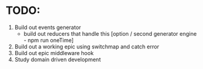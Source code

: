 # TODO:

1. Build out events generator
   - build out reducers that handle this [option / second generator engine - npm run oneTime]
2. Build out a working epic using switchmap and catch error
3. Build out epic middleware hook
4. Study domain driven development